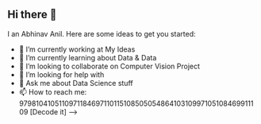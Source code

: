 ## Hi there 👋
I an Abhinav Anil.
Here are some ideas to get you started:

- 🔭 I’m currently working at My Ideas
- 🌱 I’m currently learning about Data & Data
- 👯 I’m looking to collaborate on Computer Vision Project
- 🤔 I’m looking for help with 
- 💬 Ask me about Data Science stuff
- 📫 How to reach me: 979810410511097118469711011510850505486410310997105108469911109  [Decode it]
-->

